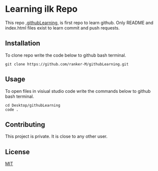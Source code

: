 # Learning ilk Repo

This repo ,[githubLearning](https://docs.github.com/en/github/creating-cloning-and-archiving-repositories/cloning-a-repository), is first repo to learn github. Only README and index.html files exist to learn commit and push requests.

## Installation

To clone repo write the code below to github bash terminal.

```
git clone https://github.com/ranker-M/githubLearning.git
```

## Usage

To open files in visiual studio code write the commands below to github bash terminal.

```
cd Desktop/githubLearning
code .
```

## Contributing

This project is private. It is close to any other user.

## License

[MIT](https://github.com/ranker-M/githubLearning/blob/main/LICENSE)
